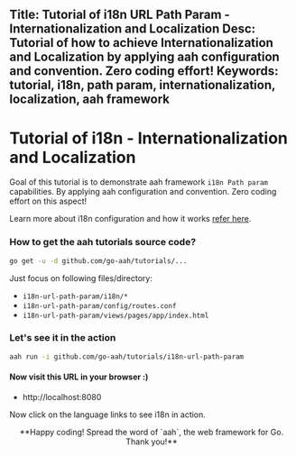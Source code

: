 Title: Tutorial of i18n URL Path Param - Internationalization and Localization
Desc: Tutorial of how to achieve Internationalization and Localization by applying aah configuration and convention. Zero coding effort!
Keywords: tutorial, i18n, path param, internationalization, localization, aah framework
---
# Tutorial of i18n - Internationalization and Localization

Goal of this tutorial is to demonstrate aah framework `i18n Path param` capabilities. By applying aah configuration and convention. Zero coding effort on this aspect!

Learn more about i18n configuration and how it works [refer here](/i18n.html).

### How to get the aah tutorials source code?

```bash
go get -u -d github.com/go-aah/tutorials/...
```
Just focus on following files/directory:

  * `i18n-url-path-param/i18n/*`
  * `i18n-url-path-param/config/routes.conf`
  * `i18n-url-path-param/views/pages/app/index.html`

### Let's see it in the action

```bash
aah run -i github.com/go-aah/tutorials/i18n-url-path-param
```

#### Now visit this URL in your browser :)

  * http://localhost:8080

Now click on the language links to see i18n in action.

<center>**Happy coding! Spread the word of `aah`, the web framework for Go. Thank you!**</center>
